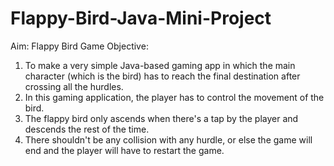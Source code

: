 # Flappy-Bird-Java-Mini-Project
Aim: Flappy Bird Game
Objective:
1. To make a very simple Java-based gaming app in which the main character (which is
the bird) has to reach the final destination after crossing all the hurdles.
2. In this gaming application, the player has to control the movement of the bird.
3. The flappy bird only ascends when there's a tap by the player and descends the rest
of the time.
4. There shouldn't be any collision with any hurdle, or else the game will end and the
player will have to restart the game.
